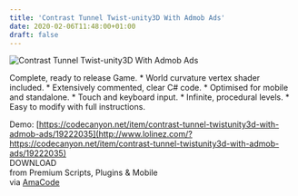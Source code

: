 ```yaml
---
title: 'Contrast Tunnel Twist-unity3D With Admob Ads'
date: 2020-02-06T11:48:00+01:00
draft: false
---
```


![Contrast Tunnel Twist-unity3D With Admob Ads](http://www.codelist.cc/uploads/posts/2020-02/1580985987_contrasttunnel.jpg "Contrast Tunnel Twist-unity3D With Admob Ads")  
  
Complete, ready to release Game. \* World curvature vertex shader included. \* Extensively commented, clear C# code. \* Optimised for mobile and standalone. \* Touch and keyboard input. \* Infinite, procedural levels. \* Easy to modify with full instructions.  
  
Demo: [https://codecanyon.net/item/contrast-tunnel-twistunity3d-with-admob-ads/19222035](http://www.lolinez.com/?https://codecanyon.net/item/contrast-tunnel-twistunity3d-with-admob-ads/19222035)  
DOWNLOAD  
from Premium Scripts, Plugins & Mobile  
via [AmaCode](https://amazcode.ooo)